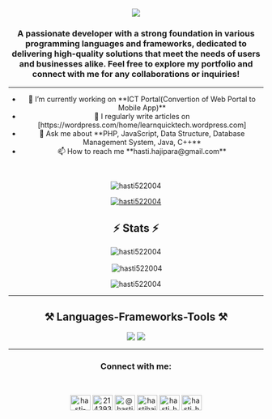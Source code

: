 <h1 align="center">
    <img src="https://readme-typing-svg.herokuapp.com/?font=Righteous&size=35&center=true&vCenter=true&width=500&height=70&duration=4000&lines=Hi+There!+👋;+I'm+Hasti+Hajipara!;" />
</h1>

<h3 align="center">A passionate developer with a strong foundation in various programming languages and frameworks, dedicated to delivering high-quality solutions that meet the needs of users and businesses alike. Feel free to explore my portfolio and connect with me for any collaborations or inquiries!</h3>

<hr>
<div align="center">
    <ul>
        <li>
         🔭 I’m currently working on **ICT Portal(Convertion of Web Portal to Mobile App)**
        </li>
        <li>
           📝 I regularly write articles on [https://wordpress.com/home/learnquicktech.wordpress.com]
        </li>
        <li>
         💬 Ask me about **PHP, JavaScript, Data Structure, Database Management System, Java, C++**
        </li>
        <li>
            📫 How to reach me **hasti.hajipara@gmail.com**
        </li>
    </ul>

</div>
<br>
<p align="center"> <img src="https://komarev.com/ghpvc/?username=hasti522004&label=Profile%20views&color=0e75b6&style=flat" alt="hasti522004" /> </p>

<div align="center">
    <a href="https://github.com/ryo-ma/github-profile-trophy"><img src="https://github-profile-trophy.vercel.app/?username=hasti522004" alt="hasti522004" /></a>
</div>

<h2 align="center">⚡ Stats ⚡</h2>
<div align="center">
    <p><img align="center" src="https://github-readme-stats.vercel.app/api/top-langs?username=hasti522004&show_icons=true&locale=en&layout=compact" alt="hasti522004" /></p>
    <p>&nbsp;<img align="center" src="https://github-readme-stats.vercel.app/api?username=hasti522004&show_icons=true&locale=en" alt="hasti522004" /></p>
    <p><img align="center" src="https://github-readme-streak-stats.herokuapp.com/?user=hasti522004&" alt="hasti522004" /></p>
</div>

<hr>
<h2 align="center">⚒️ Languages-Frameworks-Tools ⚒️</h2>
<div align="center">
    <img src="https://skillicons.dev/icons?i=php,react,bootstrap,html,css,vscode,github,figma,tailwind,git,r,aws,django,postman" />
    <img src="https://skillicons.dev/icons?i=nodejs,java,python,javascript,express,firebase,mongodb,c,cpp,java,mysql,flutter,dart" />
</div>

<hr>
<h3 align="center">Connect with me:</h3>
<br>
<p align="center">
    <a href="https://linkedin.com/in/hasti-hajipara-288542222/" target="blank"><img align="center" src="https://raw.githubusercontent.com/rahuldkjain/github-profile-readme-generator/master/src/images/icons/Social/linked-in-alt.svg" alt="hasti-hajipara-288542222/" height="30" width="40" /></a>
    <a href="https://stackoverflow.com/users/21439316/hasti-hajipara" target="blank"><img align="center" src="https://raw.githubusercontent.com/rahuldkjain/github-profile-readme-generator/master/src/images/icons/Social/stack-overflow.svg" alt="21439316/hasti_hajipara" height="30" width="40" /></a>
    <a href="https://www.youtube.com/c/@hastihajipara777" target="blank"><img align="center" src="https://raw.githubusercontent.com/rahuldkjain/github-profile-readme-generator/master/src/images/icons/Social/youtube.svg" alt="@hastihajipara777" height="30" width="40" /></a>
<a href="https://www.codechef.com/users/hastihajipara" target="blank"><img align="center" src="https://img.icons8.com/color/48/000000/codechef.png" alt="hastihajipara" height="30" width="40" /></a>
    <a href="https://www.hackerrank.com/hasti_hajipara" target="blank"><img align="center" src="https://raw.githubusercontent.com/rahuldkjain/github-profile-readme-generator/master/src/images/icons/Social/hackerrank.svg" alt="hasti_hajipara" height="30" width="40" /></a>
    <a href="https://www.leetcode.com/hasti_hajipara/" target="blank"><img align="center" src="https://raw.githubusercontent.com/rahuldkjain/github-profile-readme-generator/master/src/images/icons/Social/leet-code.svg" alt="hasti_hajipara/" height="30" width="40" /></a>
</p>
